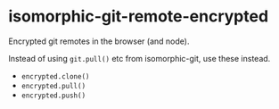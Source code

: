 # isomorphic-git-remote-encrypted

Encrypted git remotes in the browser (and node).

Instead of using `git.pull()` etc from isomorphic-git, use these instead.

- `encrypted.clone()`
- `encrypted.pull()`
- `encrypted.push()`
